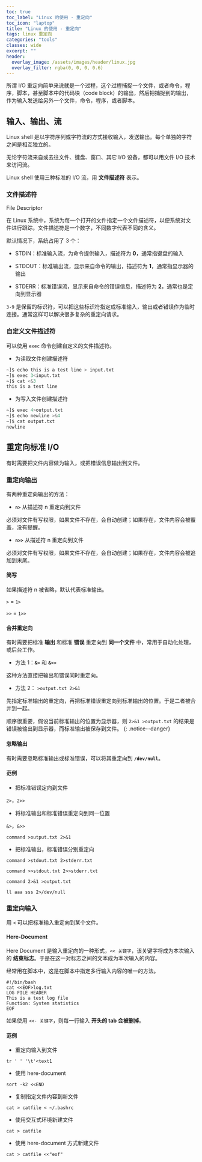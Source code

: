 ```yaml
---
toc: true
toc_label: "Linux 的使用 - 重定向"
toc_icon: "laptop"
title: "Linux 的使用 - 重定向"
tags: linux 重定向
categories: "tools"
classes: wide
excerpt: ""
header:
  overlay_image: /assets/images/header/linux.jpg
  overlay_filter: rgba(0, 0, 0, 0.6)
---
```





所谓 I/O 重定向简单来说就是一个过程，这个过程捕捉一个文件，或者命令，程序，脚本，甚至脚本中的代码块（code block）的输出，然后把捕捉到的输出，作为输入发送给另外一个文件，命令，程序，或者脚本。






## 输入、输出、流

Linux shell 是以字符序列或字符流的方式接收输入，发送输出。每个单独的字符之间是相互独立的。

无论字符流来自或去往文件、键盘、窗口、其它 I/O 设备，都可以用文件 I/O 技术来访问流。

Linux shell 使用三种标准的 I/O 流，用 **文件描述符** 表示。

### 文件描述符

File Descriptor

在 Linux 系统中，系统为每一个打开的文件指定一个文件描述符，以便系统对文件进行跟踪，文件描述符是一个数字，不同数字代表不同的含义。

默认情况下，系统占用了 3 个：

* STDIN：标准输入流，为命令提供输入，描述符为 **0**，通常指键盘的输入

* STDOUT：标准输出流，显示来自命令的输出，描述符为 **1**，通常指显示器的输出

* STDERR：标准错误流，显示来自命令的错误信息，描述符为 **2**，通常也是定向到显示器

`3-9` 是保留的标识符，可以把这些标识符指定成标准输入，输出或者错误作为临时连接。通常这样可以解决很多复杂的重定向请求。

### 自定义文件描述符

可以使用 `exec` 命令创建自定义的文件描述符。

* 为读取文件创建描述符

```bash
~]$ echo this is a test line > input.​txt
~]$ exec 3<input.​txt
~]$ cat <&3
this is a test line
```

* 为写入文件创建描述符

```bash
~]$ exec 4>output.txt
~]$ echo newline >&4
~]$ cat output.txt
newline
```




















## 重定向标准 I/O

有时需要把文件内容做为输入，或把错误信息输出到文件。



### 重定向输出

有两种重定向输出的方法：

* **`n>`** 从描述符 n 重定向到文件

必须对文件有写权限，如果文件不存在，会自动创建；如果存在，文件内容会被覆盖，没有提醒。

* **`n>>`** 从描述符 n 重定向到文件

必须对文件有写权限，如果文件不存在，会自动创建；如果存在，文件内容会被追加到末尾。

#### 简写

如果描述符 n 被省略，默认代表标准输出。

`>`	= `1>`

`>>` = `1>>`

#### 合并重定向

有时需要把标准 **输出** 和标准 **错误** 重定向到 **同一个文件** 中，常用于自动化处理，或后台工作。

* 方法 1：**`&>`** 和 **`&>>`**

这种方法直接把输出和错误同时重定向。

* 方法 2： `>output.txt 2>&1`

先指定标准输出的重定向，再把标准错误重定向到标准输出的位置。于是二者被合并到一起。

顺序很重要，假设当前标准输出的位置为显示器，则 `2>&1 >output.txt` 的结果是错误被输出到显示器，而标准输出被保存到文件。
{: .notice--danger}


#### 忽略输出

有时需要忽略标准输出或标准错误，可以将其重定向到 **`/dev/null`**。


#### 范例

* 把标准错误定向到文件

`2>`，`2>>`  

* 将标准输出和标准错误重定向到同一位置

`&>`，`&>>`

`command >output.txt 2>&1`

* 把标准输出，标准错误分别重定向

`command >stdout.txt 2>stderr.txt`

`command >>stdout.txt 2>>stderr.txt`

`command 2>&1 >output.txt`

`ll aaa sss 2>/dev/null`






### 重定向输入

用 `<` 可以把标准输入重定向到某个文件。

#### Here-Document

Here Document 是输入重定向的一种形式，`<< 关键字`，该关键字将成为本次输入的 **结束标志**。于是在这一对标志之间的文本成为本次输入的内容。

经常用在脚本中，这是在脚本中指定多行输入内容的唯一的方法。

```
#!/bin/bash
cat <<EOF>log.​txt
LOG FILE HEADER
This is a test log file
Function: System statistics
EOF
```

如果使用 `<<- 关键字`，则每一行输入 **开头的 tab 会被删掉**。


#### 范例


* 重定向输入到文件

`tr ' ' '\t'<text1`

* 使用 here-document

`sort -k2 <<END`

* 复制指定文件内容到新文件

`cat > catfile < ~/.bashrc`

* 使用交互式环境新建文件

`cat > catfile`

* 使用 here-document 方式新建文件

`cat > catfile <<"eof"`
